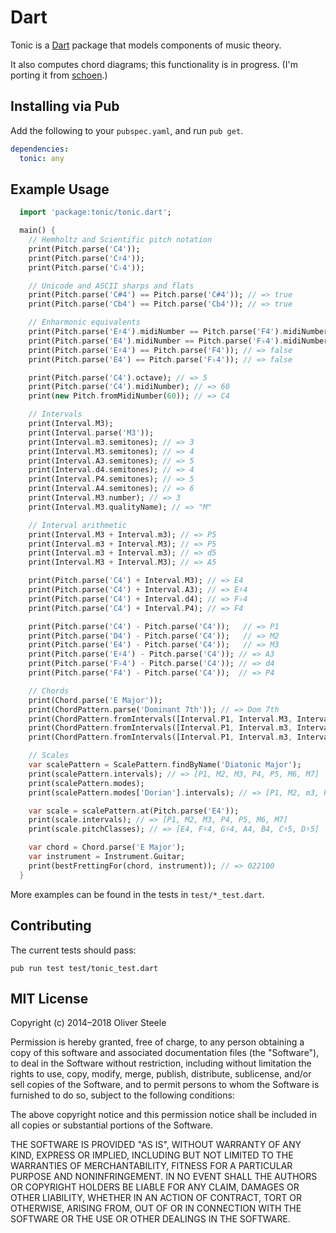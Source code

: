 # Dart

Tonic is a [Dart](https://www.dartlang.org) package that models components of music theory.

It also computes chord diagrams; this functionality is in progress.
(I'm porting it from [schoen](https://github.com/osteele/schoen).)

## Installing via Pub

Add the following to your `pubspec.yaml`, and run `pub get`.

```yaml
dependencies:
  tonic: any
```

## Example Usage

```dart
  import 'package:tonic/tonic.dart';

  main() {
    // Hemholtz and Scientific pitch notation
    print(Pitch.parse('C4'));
    print(Pitch.parse('C♯4'));
    print(Pitch.parse('C♭4'));

    // Unicode and ASCII sharps and flats
    print(Pitch.parse('C#4') == Pitch.parse('C#4')); // => true
    print(Pitch.parse('Cb4') == Pitch.parse('Cb4')); // => true

    // Enharmonic equivalents
    print(Pitch.parse('E♯4').midiNumber == Pitch.parse('F4').midiNumber); // => true
    print(Pitch.parse('E4').midiNumber == Pitch.parse('F♭4').midiNumber); // => true
    print(Pitch.parse('E♯4') == Pitch.parse('F4')); // => false
    print(Pitch.parse('E4') == Pitch.parse('F♭4')); // => false

    print(Pitch.parse('C4').octave); // => 5
    print(Pitch.parse('C4').midiNumber); // => 60
    print(new Pitch.fromMidiNumber(60)); // => C4

    // Intervals
    print(Interval.M3);
    print(Interval.parse('M3'));
    print(Interval.m3.semitones); // => 3
    print(Interval.M3.semitones); // => 4
    print(Interval.A3.semitones); // => 5
    print(Interval.d4.semitones); // => 4
    print(Interval.P4.semitones); // => 5
    print(Interval.A4.semitones); // => 6
    print(Interval.M3.number); // => 3
    print(Interval.M3.qualityName); // => "M"

    // Interval arithmetic
    print(Interval.M3 + Interval.m3); // => P5
    print(Interval.m3 + Interval.M3); // => P5
    print(Interval.m3 + Interval.m3); // => d5
    print(Interval.M3 + Interval.M3); // => A5

    print(Pitch.parse('C4') + Interval.M3); // => E4
    print(Pitch.parse('C4') + Interval.A3); // => E♯4
    print(Pitch.parse('C4') + Interval.d4); // => F♭4
    print(Pitch.parse('C4') + Interval.P4); // => F4

    print(Pitch.parse('C4') - Pitch.parse('C4'));   // => P1
    print(Pitch.parse('D4') - Pitch.parse('C4'));   // => M2
    print(Pitch.parse('E4') - Pitch.parse('C4'));   // => M3
    print(Pitch.parse('E♯4') - Pitch.parse('C4')); // => A3
    print(Pitch.parse('F♭4') - Pitch.parse('C4')); // => d4
    print(Pitch.parse('F4') - Pitch.parse('C4'));  // => P4

    // Chords
    print(Chord.parse('E Major'));
    print(ChordPattern.parse('Dominant 7th')); // => Dom 7th
    print(ChordPattern.fromIntervals([Interval.P1, Interval.M3, Interval.P5])); // => Major
    print(ChordPattern.fromIntervals([Interval.P1, Interval.m3, Interval.P5])); // => Minor
    print(ChordPattern.fromIntervals([Interval.P1, Interval.m3, Interval.P5, Interval.m7])); // => Min 7th

    // Scales
    var scalePattern = ScalePattern.findByName('Diatonic Major');
    print(scalePattern.intervals); // => [P1, M2, M3, P4, P5, M6, M7]
    print(scalePattern.modes);
    print(scalePattern.modes['Dorian'].intervals); // => [P1, M2, m3, P4, P5, M6, m7]

    var scale = scalePattern.at(Pitch.parse('E4'));
    print(scale.intervals); // => [P1, M2, M3, P4, P5, M6, M7]
    print(scale.pitchClasses); // => [E4, F♯4, G♯4, A4, B4, C♯5, D♯5]

    var chord = Chord.parse('E Major');
    var instrument = Instrument.Guitar;
    print(bestFrettingFor(chord, instrument)); // => 022100
  }
```

More examples can be found in the tests in `test/*_test.dart`.

## Contributing

The current tests should pass:

`pub run test test/tonic_test.dart`

## MIT License

Copyright (c) 2014–2018 Oliver Steele

Permission is hereby granted, free of charge, to any person obtaining a copy of
this software and associated documentation files (the "Software"), to deal in
the Software without restriction, including without limitation the rights to
use, copy, modify, merge, publish, distribute, sublicense, and/or sell copies of
the Software, and to permit persons to whom the Software is furnished to do so,
subject to the following conditions:

The above copyright notice and this permission notice shall be included in all
copies or substantial portions of the Software.

THE SOFTWARE IS PROVIDED "AS IS", WITHOUT WARRANTY OF ANY KIND, EXPRESS OR
IMPLIED, INCLUDING BUT NOT LIMITED TO THE WARRANTIES OF MERCHANTABILITY, FITNESS
FOR A PARTICULAR PURPOSE AND NONINFRINGEMENT. IN NO EVENT SHALL THE AUTHORS OR
COPYRIGHT HOLDERS BE LIABLE FOR ANY CLAIM, DAMAGES OR OTHER LIABILITY, WHETHER
IN AN ACTION OF CONTRACT, TORT OR OTHERWISE, ARISING FROM, OUT OF OR IN
CONNECTION WITH THE SOFTWARE OR THE USE OR OTHER DEALINGS IN THE SOFTWARE.
